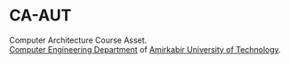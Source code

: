 # CA-AUT
Computer Architecture Course Asset.<br>
[Computer Engineering Department](https://ceit.aut.ac.ir/) of [Amirkabir University of Technology](https://aut.ac.ir/).

